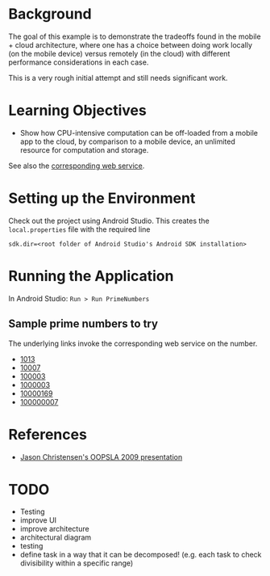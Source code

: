 # Background

The goal of this example is to demonstrate the tradeoffs found in
the mobile + cloud architecture, where one has a choice between
doing work locally (on the mobile device) versus remotely (in 
the cloud) with different performance considerations in each case.

This is a very rough initial attempt and still needs significant work.

# Learning Objectives

- Show how CPU-intensive computation can be off-loaded from a mobile app to
  the cloud, by comparison to a mobile device, an unlimited resource for
  computation and storage.

See also the [corresponding web service](https://bitbucket.org/loyolachicagocs_distributed/primenumbers-spray-scala).

# Setting up the Environment

Check out the project using Android Studio. This creates the `local.properties` file
with the required line

    sdk.dir=<root folder of Android Studio's Android SDK installation>

# Running the Application

In Android Studio: `Run > Run PrimeNumbers`

## Sample prime numbers to try

The underlying links invoke the corresponding web service on the number.

- [1013](http://laufer-primechecker.herokuapp.com/1013)
- [10007](http://laufer-primechecker.herokuapp.com/10007)
- [100003](http://laufer-primechecker.herokuapp.com/100003)
- [1000003](http://laufer-primechecker.herokuapp.com/1000003)
- [10000169](http://laufer-primechecker.herokuapp.com/10000169)
- [100000007](http://laufer-primechecker.herokuapp.com/100000007)

# References

- [Jason Christensen's OOPSLA 2009 presentation](http://www.slideshare.net/jasonc411/oopsla-2009-combining-rest-and-cloud-a-practitioners-report)

# TODO

* Testing
* improve UI
* improve architecture
* architectural diagram
* testing
* define task in a way that it can be decomposed! 
  (e.g. each task to check divisibility within a specific range)
